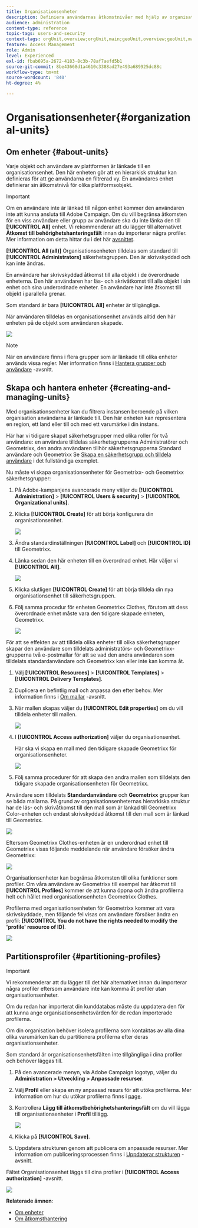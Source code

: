```yaml
---
title: Organisationsenheter
description: Definiera användarnas åtkomstnivåer med hjälp av organisationsenheter.
audience: administration
content-type: reference
topic-tags: users-and-security
context-tags: orgUnit,overview;orgUnit,main;geoUnit,overview;geoUnit,main
feature: Access Management
role: Admin
level: Experienced
exl-id: fbab695a-2672-4183-8c3b-78af7aefd5b1
source-git-commit: 8be43668d1a4610c3388ad27e493a689925dc88c
workflow-type: tm+mt
source-wordcount: '840'
ht-degree: 4%

---
```


# Organisationsenheter{#organizational-units}

## Om enheter {#about-units}

Varje objekt och användare av plattformen är länkade till en organisationsenhet. Den här enheten gör att en hierarkisk struktur kan definieras för att ge användarna en filtrerad vy. En användares enhet definierar sin åtkomstnivå för olika plattformsobjekt.

>[!IMPORTANT]
>
>Om en användare inte är länkad till någon enhet kommer den användaren inte att kunna ansluta till Adobe Campaign. Om du vill begränsa åtkomsten för en viss användare eller grupp av användare ska du inte länka den till **[!UICONTROL All]** enhet. Vi rekommenderar att du lägger till alternativet **Åtkomst till behörighetshanteringsfält** innan du importerar några profiler. Mer information om detta hittar du i det här [avsnittet](../../administration/using/organizational-units.md#partitioning-profiles).
>
>**[!UICONTROL All (all)]** Organisationsenheten tilldelas som standard till **[!UICONTROL Administrators]** säkerhetsgruppen.  Den är skrivskyddad och kan inte ändras.

En användare har skrivskyddad åtkomst till alla objekt i de överordnade enheterna. Den här användaren har läs- och skrivåtkomst till alla objekt i sin enhet och sina underordnade enheter. En användare har inte åtkomst till objekt i parallella grenar.

Som standard är bara **[!UICONTROL All]** enheter är tillgängliga.

När användaren tilldelas en organisationsenhet används alltid den här enheten på de objekt som användaren skapade.

![](assets/user_management_2.png)

>[!NOTE]
>
>När en användare finns i flera grupper som är länkade till olika enheter används vissa regler. Mer information finns i [Hantera grupper och användare](../../administration/using/managing-groups-and-users.md) -avsnitt.

## Skapa och hantera enheter {#creating-and-managing-units}

Med organisationsenheter kan du filtrera instansen beroende på vilken organisation användarna är länkade till. Den här enheten kan representera en region, ett land eller till och med ett varumärke i din instans.

Här har vi tidigare skapat säkerhetsgrupper med olika roller för två användare: en användare tilldelas säkerhetsgrupperna Administratörer och Geometrixx, den andra användaren tillhör säkerhetsgrupperna Standard användare och Geometrixx Se [Skapa en säkerhetsgrupp och tilldela användare](../../administration/using/managing-groups-and-users.md#creating-a-security-group-and-assigning-users) i det fullständiga exemplet.

Nu måste vi skapa organisationsenheter för Geometrixx- och Geometrixx säkerhetsgrupper:

1. På Adobe-kampanjens avancerade meny väljer du **[!UICONTROL Administration]** > **[!UICONTROL Users & security]** > **[!UICONTROL Organizational units]**.
1. Klicka **[!UICONTROL Create]** för att börja konfigurera din organisationsenhet.

   ![](assets/manage_units_1.png)

1. Ändra standardinställningen **[!UICONTROL Label]** och **[!UICONTROL ID]** till Geometrixx.
1. Länka sedan den här enheten till en överordnad enhet. Här väljer vi **[!UICONTROL All]**.

   ![](assets/manage_units_2.png)

1. Klicka slutligen **[!UICONTROL Create]** för att börja tilldela din nya organisationsenhet till säkerhetsgruppen.
1. Följ samma procedur för enheten Geometrixx Clothes, förutom att dess överordnade enhet måste vara den tidigare skapade enheten, Geometrixx.

   ![](assets/manage_units_3.png)

För att se effekten av att tilldela olika enheter till olika säkerhetsgrupper skapar den användare som tilldelats administratörs- och Geometrixx-grupperna två e-postmallar för att se vad den andra användaren som tilldelats standardanvändare och Geometrixx kan eller inte kan komma åt.

1. Välj **[!UICONTROL Resources]** > **[!UICONTROL Templates]** > **[!UICONTROL Delivery Templates]**.
1. Duplicera en befintlig mall och anpassa den efter behov. Mer information finns i [Om mallar](../../start/using/marketing-activity-templates.md) -avsnitt.
1. När mallen skapas väljer du **[!UICONTROL Edit properties]** om du vill tilldela enheter till mallen.

   ![](assets/manage_units_6.png)

1. I **[!UICONTROL Access authorization]** väljer du organisationsenhet.

   Här ska vi skapa en mall med den tidigare skapade Geometrixx för organisationsenheter.

   ![](assets/manage_units_5.png)

1. Följ samma procedurer för att skapa den andra mallen som tilldelats den tidigare skapade organisationsenheten för Geometrixx.

Användare som tilldelats **Standardanvändare** och **Geometrixx** grupper kan se båda mallarna. På grund av organisationsenheternas hierarkiska struktur har de läs- och skrivåtkomst till den mall som är länkad till Geometrixx Color-enheten och endast skrivskyddad åtkomst till den mall som är länkad till Geometrixx.

![](assets/manage_units_7.png)

Eftersom Geometrixx Clothes-enheten är en underordnad enhet till Geometrixx visas följande meddelande när användare försöker ändra Geometrixx:

![](assets/manage_units_8.png)

Organisationsenheter kan begränsa åtkomsten till olika funktioner som profiler. Om våra användare av Geometrixx till exempel har åtkomst till **[!UICONTROL Profiles]** kommer de att kunna öppna och ändra profilerna helt och hållet med organisationsenheten Geometrixx Clothes.

Profilerna med organisationsenheten för Geometrixx kommer att vara skrivskyddade, men följande fel visas om användare försöker ändra en profil: **[!UICONTROL You do not have the rights needed to modify the 'profile' resource of ID]**.

![](assets/manage_units_10.png)

## Partitionsprofiler {#partitioning-profiles}

>[!IMPORTANT]
>
>Vi rekommenderar att du lägger till det här alternativet innan du importerar några profiler eftersom användare inte kan komma åt profiler utan organisationsenheter.
>
>Om du redan har importerat din kunddatabas måste du uppdatera den för att kunna ange organisationsenhetsvärden för de redan importerade profilerna.

Om din organisation behöver isolera profilerna som kontaktas av alla dina olika varumärken kan du partitionera profilerna efter deras organisationsenheter.

Som standard är organisationsenhetsfälten inte tillgängliga i dina profiler och behöver läggas till.

1. På den avancerade menyn, via Adobe Campaign logotyp, väljer du **Administration > Utveckling > Anpassade resurser**.
1. Välj **Profil** eller skapa en ny anpassad resurs för att utöka profilerna. Mer information om hur du utökar profilerna finns i [page](../../developing/using/extending-the-profile-resource-with-a-new-field.md#step-1--extend-the-profile-resource).
1. Kontrollera **Lägg till åtkomstbehörighetshanteringsfält** om du vill lägga till organisationsenheter i **Profil** tillägg.

   ![](assets/user_management_9.png)

1. Klicka på **[!UICONTROL Save]**.
1. Uppdatera strukturen genom att publicera om anpassade resurser. Mer information om publiceringsprocessen finns i [Uppdaterar strukturen](../../developing/using/updating-the-database-structure.md) -avsnitt.

Fältet Organisationsenhet läggs till dina profiler i **[!UICONTROL Access authorization]** -avsnitt.

![](assets/user_management_10.png)

**Relaterade ämnen**:

* [Om enheter](../../administration/using/organizational-units.md#about-units)
* [Om åtkomsthantering](../../administration/using/about-access-management.md)
